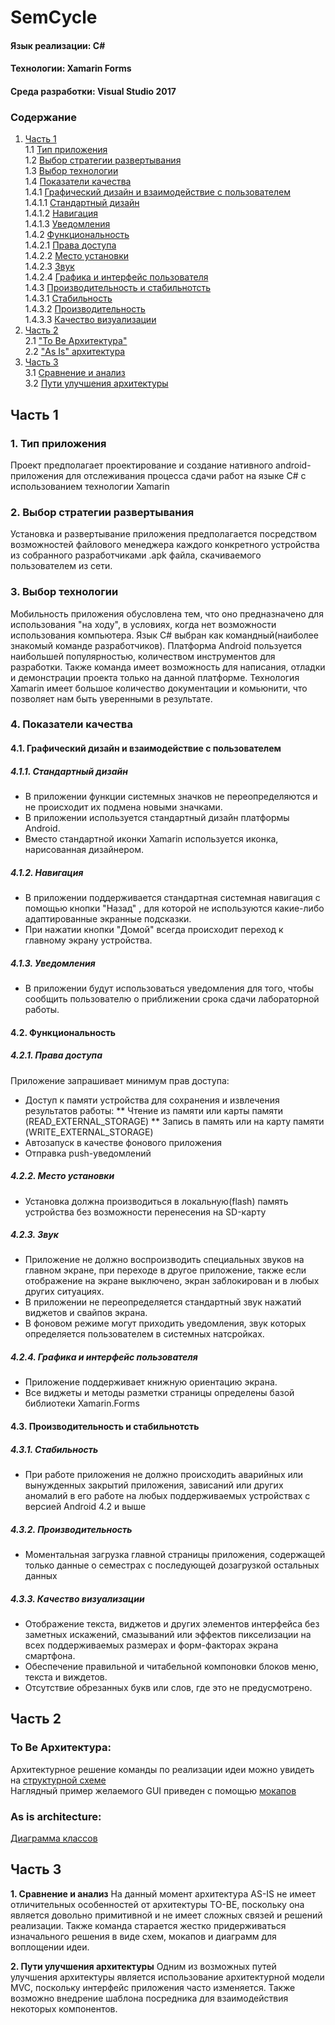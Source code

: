# SemCycle
#### Язык реализации: C#  
#### Технологии: Xamarin Forms  
#### Среда разработки: Visual Studio 2017  

### Содержание
1. [Часть 1](#part1) <br>
  1.1 [Тип приложения](#1) <br>
  1.2 [Выбор стратегии развертывания](#2) <br>
  1.3 [Выбор технологии](#3) <br>
  1.4 [Показатели качества](#4) <br>
    	1.4.1 [Графический дизайн и взаимодействие с пользователем](#4.1) <br>
		1.4.1.1 [Стандартный дизайн](#4.1.1) <br>
		1.4.1.2 [Навигация](#4.1.2) <br>
		1.4.1.3 [Уведомления](#4.1.3) <br>
	1.4.2 [Функциональность](#4.2) <br>
		1.4.2.1 [Права доступа](#4.2.1) <br>
		1.4.2.2 [Место установки](#4.2.2) <br>
		1.4.2.3 [Звук](#4.2.3) <br>
		1.4.2.4 [Графика и интерфейс пользователя](#4.2.4) <br>
	1.4.3 [Производительность и стабильнотсть](#4.3) <br>
		1.4.3.1 [Стабильность](#4.3.1) <br>
		1.4.3.2 [Производительность](#4.3.2) <br>
		1.4.3.3 [Качество визуализации](#4.3.3) <br>
2. [Часть 2](#part2) <br>
	2.1 ["To Be Архитектура"](#to_be) <br>
  	2.2 ["As Is" архитектура](#as_is) <br>
3. [Часть 3](#part3)   
  3.1 [Сравнение и анализ](#compare_and_analysis)   
  3.2 [Пути улучшения архитектуры](#way_upgrade)  


## Часть 1 <a name="part1"></a>

### 1. Тип приложения <a name="1"></a>
Проект предполагает проектирование и создание нативного android-приложения для отслеживания процесса сдачи работ на языке C# с использованием технологии Xamarin

### 2. Выбор стратегии развертывания <a name="2"></a>
Установка и развертывание приложения предполагается посредством возможностей файлового менеджера каждого конкретного устройства из собранного разработчиками .apk файла, скачиваемого пользователем из сети.

### 3. Выбор технологии <a name="3"></a>
Мобильность приложения обусловлена тем, что оно предназначено для использования "на ходу", в условиях, когда нет возможности использования компьютера.
Язык C# выбран как командный(наиболее знакомый команде разработчиков).
Платформа Android пользуется наибольшей популярностью, количеством инструментов для разработки. Также команда имеет возможность для написания, отладки и демонстрации проекта только на данной платформе.
Технология Xamarin имеет большое количество документации и комьюнити, что позволяет нам быть уверенными в результате.

### 4. Показатели качества <a name="4"></a>
#### 4.1. Графический дизайн и взаимодействие с пользователем <a name="4.1"></a>
##### 4.1.1. Стандартный дизайн <a name="4.1.1"></a>
* В приложении функции системных значков не переопределяются и не происходит их подмена новыми значками.
* В приложении используется стандартный дизайн платформы Android.
* Вместо стандартной иконки Xamarin используется иконка, нарисованная дизайнером. 
##### 4.1.2. Навигация <a name="4.1.2"></a>
* В приложении поддерживается стандартная системная навигация с помощью кнопки "Назад" , для которой не используются какие-либо адаптированные экранные подсказки.
* При нажатии кнопки "Домой" всегда происходит переход к главному экрану устройства.
##### 4.1.3. Уведомления <a name="4.1.3"></a>
* В приложении будут использоваться уведомления для того, чтобы сообщить пользователю о приближении срока сдачи лабораторной работы.
#### 4.2. Функциональность <a name="4.2"></a>
##### 4.2.1. Права доступа <a name="4.2.1"></a>
Приложение запрашивает минимум прав доступа:
* Доступ к памяти устройства для сохранения и извлечения результатов работы:
** Чтение из памяти или карты памяти (READ_EXTERNAL_STORAGE)
** Запись в память или на карту памяти (WRITE_EXTERNAL_STORAGE)
* Автозапуск в качестве фонового приложения
* Отправка push-уведомлений
##### 4.2.2. Место установки <a name="4.2.2"></a>
* Установка должна производиться в локальную(flash) память устройства без возможности перенесения на SD-карту
##### 4.2.3. Звук <a name="4.2.3"></a>
* Приложение не должно воспроизводить специальных звуков на главном экране, при переходе в другое приложение, также если отображение на экране выключено, экран заблокирован и в любых других ситуациях.
* В приложении не переопределяется стандартный звук нажатий виджетов и свайпов экрана.
* В фоновом режиме могут приходить уведомления, звук которых определяется пользователем в системных натсройках.
##### 4.2.4. Графика и интерфейс пользователя <a name="4.2.4"></a>
* Приложение поддерживает книжную ориентацию экрана.
* Все виджеты и методы разметки страницы определены базой библиотеки Xamarin.Forms
#### 4.3. Производительность и стабильнотсть <a name="4.3"></a>
##### 4.3.1. Стабильность <a name="4.3.1"></a>
* При работе приложения не должно происходить аварийных или вынужденных закрытий приложения, зависаний или других аномалий в его работе на любых поддерживаемых устройствах с версией Android 4.2 и выше
##### 4.3.2. Производительность <a name="4.3.2"></a>
* Моментальная загрузка главной страницы приложения, содержащей только данные о семестрах с последующей дозагрузкой остальных данных
##### 4.3.3. Качество визуализации <a name="4.3.3"></a>
* Отображение текста, виджетов и других элементов интерфейса без заметных искажений, смазываний или эффектов пикселизации на всех поддерживаемых размерах и форм-факторах экрана смартфона.
* Обеспечение правильной и читабельной компоновки блоков меню, текста и виждетов.
* Отсутствие обрезанных букв или слов, где это не предусмотрено.
 
## Часть 2 <a name="part2"/></a>

### To Be Архитектура: <a name="to_be"></a>
Архитектурное решение команды по реализации идеи можно увидеть на [структурной схеме](https://github.com/ivanka6342/SemCycle/blob/master/view/architecture/structure.png) <br>
Наглядный пример желаемого GUI приведен с помощью [мокапов](https://github.com/ivanka6342/SemCycle/tree/master/view/mockups) <br>
  
### As is architecture:<a name="as_is"/></a>
[Диаграмма классов](https://github.com/ivanka6342/SemCycle/blob/master/documentation/DiagramsUML/classes/ClassDiagram.png)  <br>

## Часть 3 <a name="part3"/></a>

  
**1. Сравнение и анализ** <a name="compare_and_analysis"/></a>
На данный момент архитектура AS-IS не имеет отличительных особенностей от архитектуры TO-BE, поскольку она является довольно примитивной и не имеет сложных связей и решений реализации. Также команда старается жестко придерживаться изначального решения в виде схем, мокапов и диаграмм для воплощении идеи.

**2. Пути улучшения архитектуры** <a name="way_upgrade"/></a>
Одним из возможных путей улучшения архитектуры является использование архитектурной модели MVC, поскольку интерфейс приложения часто изменяется.
Также возможно внедрение шаблона посредника для взаимодействия некоторых компонентов.
